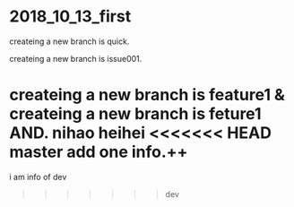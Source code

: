 # 2018_10_13_first
createing a new branch is quick.

createing a new branch is issue001.


createing a new branch is feature1 &
createing a new branch is  feture1 AND.
nihao 
heihei
<<<<<<< HEAD
master add one info.++
=======

i am info of dev
>>>>>>> dev
